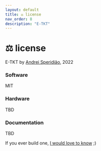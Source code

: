 ```yaml
---
layout: default
title: ⚖️ license
nav_order: 8
description: "E-TKT"
---
```


# ⚖️ **license**

E-TKT by [Andrei Speridião](https://github.com/andreisperid/), 2022

### Software
MIT

### Hardware
TBD

### Documentation
TBD



If you ever build one, [I would love to know](mailto:hi@andrei.cc) ;)
